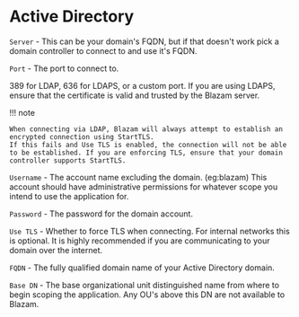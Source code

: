 # Active Directory


`Server` - This can be your domain's FQDN, but if that doesn't work pick a domain controller to connect to and use it's FQDN.

`Port` - The port to connect to. 

389 for LDAP, 636 for LDAPS, or a custom port. If you are using LDAPS, ensure that the certificate is valid and trusted by the Blazam server.

!!! note

	When connecting via LDAP, Blazam will always attempt to establish an encrypted connection using StartTLS. 
	If this fails and Use TLS is enabled, the connection will not be able to be established. If you are enforcing TLS, ensure that your domain controller supports StartTLS.

`Username` - The account name excluding the domain. (eg:blazam) This account should have administrative permissions for whatever scope you intend to use the application for.

`Password` - The password for the domain account.

`Use TLS` - Whether to force TLS when connecting. For internal networks this is optional. It is highly recommended if you are communicating to your domain over the internet.

`FQDN` - The fully qualified domain name of your Active Directory domain.

`Base DN` - The base organizational unit distinguished name from where to begin scoping the application. Any OU's above this DN are not available to Blazam.
